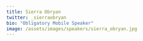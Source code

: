 ```yaml
---
title: Sierra Obryan
twitter: _sierraobryan
bio: "Obligatory Mobile Speaker"
image: /assets/images/speakers/sierra_obryan.jpg
---
```

